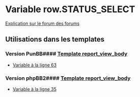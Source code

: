 # Variable row.STATUS_SELECT
[Explication sur le forum des forums](http://forum.forumactif.com/t294113-listing-des-variables#row.STATUS_SELECT)
## Utilisations dans les templates
### Version PunBB#### [Template report_view_body](punbb/report_view_body.md)
* [Variable à la ligne 63](../punbb/report_view_body.tpl#L63)
### Version phpBB2#### [Template report_view_body](subsilver/report_view_body.md)
* [Variable à la ligne 35](../subsilver/report_view_body.tpl#L35)